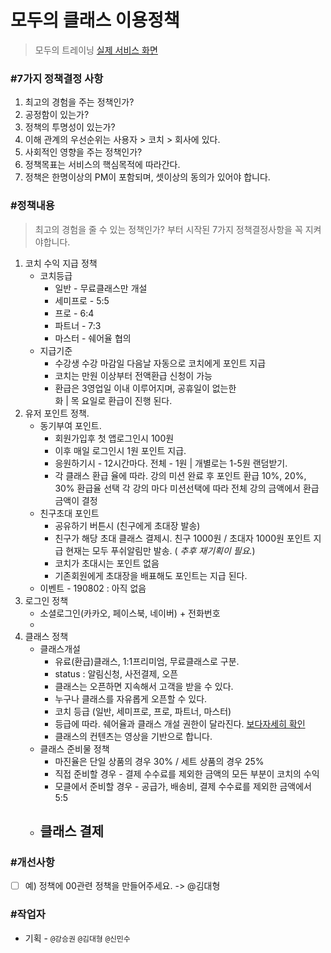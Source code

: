 # 모두의 클래스 이용정책

> 모두의 트레이닝 [실제 서비스 화면](www.modooclass.net)
>



### **#7가지 정책결정 사항**

1. 최고의 경험을 주는 정책인가?
2. 공정함이 있는가?
3. 정책의 투명성이 있는가?
4. 이해 관계의 우선순위는 사용자 > 코치 > 회사에 있다. 
5. 사회적인 영향을 주는 정책인가?
6. 정책목표는 서비스의 핵심목적에 따라간다.
7. 정책은 한명이상의  PM이 포함되며, 셋이상의 동의가 있어야 합니다.



### **#정책내용**

> 최고의 경험을 줄 수 있는 정책인가? 부터 시작된 7가지 정책결정사항을 꼭 지켜야합니다. 

1. 코치 수익 지급 정책
   - 코치등급 
     - 일반 - 무료클래스만 개설
     - 세미프로 - 5:5 
     - 프로 -  6:4 
     - 파트너 - 7:3 
     - 마스터 - 쉐어율 협의
   - 지급기준 
     - 수강생 수강 마감일 다음날 자동으로 코치에게 포인트 지급
     - 코치는 만원 이상부터 전액환급 신청이 가능
     - 환급은 3영업일 이내 이루어지며, 공휴일이 없는한    
       화 | 목 요일로 환급이 진행 된다. 
2. 유저 포인트 정책. 
   - 동기부여 포인트. 
     - 회원가입후 첫 앱로그인시 100원
     - 이후 매일 로그인시 1원 포인트 지급. 
     - 응원하기시 - 12시간마다. 전체 - 1원 | 개별로는 1-5원 랜덤받기. 
     - 각 클래스 환급 율에 따라. 강의 미션 완료 후 포인트 환급
       10%, 20%, 30% 환급율 선택
       각 강의 마다 미션선택에 따라 전체 강의 금액에서 환급금액이 결정
   - 친구초대 포인트
     - 공유하기 버튼시 (친구에게 초대장 발송)
     - 친구가 해당 초대 클래스 결제시. 친구 1000원 / 초대자 1000원 포인트 지급
       현재는 모두 푸쉬알림만 발송. ( *추후 재기획이 필요.*)
     - 코치가 초대시는 포인트 없음
     - 기존회원에게 초대장을 배표해도 포인트는 지급 된다.  
   - 이벤트 - 190802 : 아직 없음 
3. 로그인 정책
   - 소셜로그인(카카오, 페이스북, 네이버) + 전화번호
   - 
4. 클래스 정책
   - 클래스개설
     - 유료(환급)클래스, 1:1프리미엄, 무료클래스로 구분. 
     - status :  알림신청, 사전결제, 오픈
     - 클래스는 오픈하면 지속해서 고객을 받을 수 있다. 
     - 누구나 클래스를 자유롭게 오픈할 수 있다. 
     - 코치 등급 (일반, 세미프로, 프로, 파트너, 마스터)
     - 등급에 따라. 쉐어율과 클래스 개설 권한이 달라진다. [보다자세히 확인](https://github.com/jacob-modoo/modooGuide/tree/master/service/ch7_configuration)
     - 클래스의 컨텐츠는 영상을 기반으로 합니다. 
   - 클래스 준비물 정책
     - 마진율은 단일 상품의 경우 30% / 세트 상품의 경우 25%
     - 직접 준비할 경우 - 결제 수수료를 제외한 금액의 모든 부분이 코치의 수익
     - 모클에서 준비할 경우 - 공급가, 배송비, 결제 수수료를 제외한 금액에서 5:5
   - 클래스 결제
     - 



### #개선사항

- [ ] 예) 정책에 00관련 정책을 만들어주세요. -> @김대형



### **#작업자**

- 기획 - `@강승권` `@김대형` `@신민수` 


